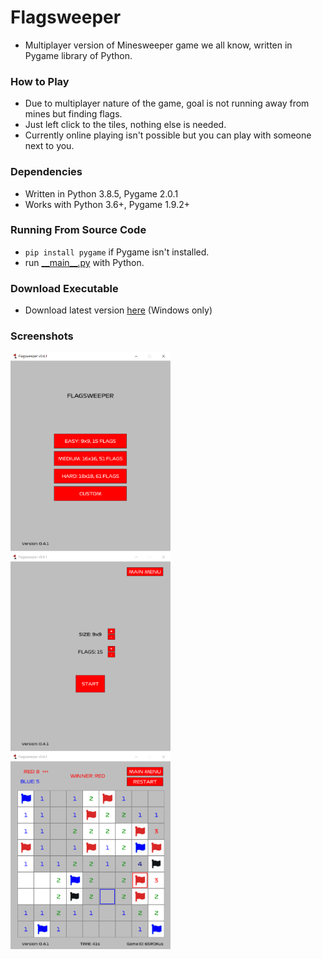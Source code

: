 # Flagsweeper
- Multiplayer version of Minesweeper game we all know, written in Pygame library of Python.

### How to Play
- Due to multiplayer nature of the game, goal is not running away from mines but finding flags.
- Just left click to the tiles, nothing else is needed.
- Currently online playing isn't possible but you can play with someone next to you.

### Dependencies
- Written in Python 3.8.5, Pygame 2.0.1
- Works with Python 3.6+, Pygame 1.9.2+

### Running From Source Code
- `pip install pygame` if Pygame isn't installed.
- run [\_\_main\_\_.py](__main__.py) with Python.

### Download Executable
- Download latest version [here](https://github.com/opethef10/Flagsweeper/releases) (Windows only)  

### Screenshots
<img src="resources/screenshot1.png" width="256"/> <img src="resources/screenshot2.png" width="256"/> <img src="resources/screenshot3.png" width="256"/>
